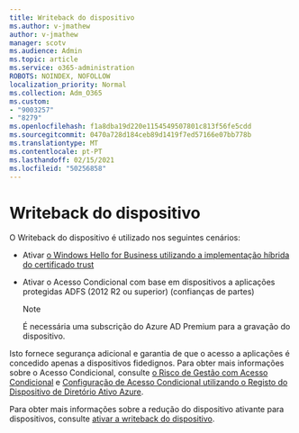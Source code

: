 ```yaml
---
title: Writeback do dispositivo
ms.author: v-jmathew
author: v-jmathew
manager: scotv
ms.audience: Admin
ms.topic: article
ms.service: o365-administration
ROBOTS: NOINDEX, NOFOLLOW
localization_priority: Normal
ms.collection: Adm_O365
ms.custom:
- "9003257"
- "8279"
ms.openlocfilehash: f1a8dba19d220e1154549507801c813f56fe5cdd
ms.sourcegitcommit: 0470a728d184ceb89d1419f7ed57166e07bb778b
ms.translationtype: MT
ms.contentlocale: pt-PT
ms.lasthandoff: 02/15/2021
ms.locfileid: "50256858"
---
```

# <a name="device-writeback"></a>Writeback do dispositivo

O Writeback do dispositivo é utilizado nos seguintes cenários:

- Ativar [o Windows Hello for Business utilizando a implementação híbrida do certificado trust](https://docs.microsoft.com/windows/security/identity-protection/hello-for-business/hello-hybrid-cert-trust-prereqs#device-registration)
- Ativar o Acesso Condicional com base em dispositivos a aplicações protegidas ADFS (2012 R2 ou superior) (confianças de partes)

    > [!NOTE]
    > É necessária uma subscrição do Azure AD Premium para a gravação do dispositivo.

Isto fornece segurança adicional e garantia de que o acesso a aplicações é concedido apenas a dispositivos fidedignos. Para obter mais informações sobre o Acesso Condicional, consulte [o Risco de Gestão com Acesso Condicional](https://docs.microsoft.com/azure/active-directory/conditional-access/overview) e [Configuração de Acesso Condicional utilizando o Registo do Dispositivo de Diretório Ativo Azure](https://docs.microsoft.com/azure/active-directory/devices/overview).

Para obter mais informações sobre a redução do dispositivo ativante para dispositivos, consulte [ativar a writeback do dispositivo](https://docs.microsoft.com/azure/active-directory/hybrid/how-to-connect-device-writeback).
